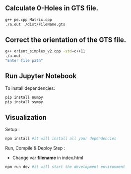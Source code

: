 ## Calculate 0-Holes in GTS file.
```bash
g++ pe.cpp Matrix.cpp
./a.out ./dist/FileName.gts
```

## Correct the orientation of the GTS file.
```bash
g++ orient_simplex_v2.cpp -std=c++11
./a.out
"Enter file path"
```

## Run Jupyter Notebook
To install dependencies:
<!-- numpy,sympy -->
```bash
pip install numpy
pip install sympy
```

## Visualization
Setup :
```bash
npm install #it will install all your dependencies
```


Run, Compile & Deploy Step :
- Change var **filename** in index.html
```bash
npm run dev #it will start the development environment
```